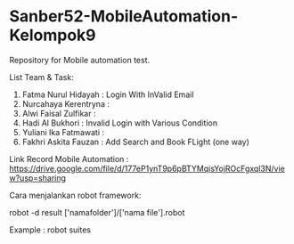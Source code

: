 # Sanber52-MobileAutomation-Kelompok9
 Repository for Mobile automation test.
 
 List Team & Task:
 1. Fatma Nurul Hidayah : Login With InValid Email
 2. Nurcahaya Kerentryna : 
 3. Alwi Faisal Zulfikar : 
 4. Hadi Al Bukhori : Invalid Login with Various Condition
 5. Yuliani Ika Fatmawati : 
 6. Fakhri Askita Fauzan : Add Search and Book FLight (one way)

 Link Record Mobile Automation : https://drive.google.com/file/d/177eP1ynT9p6pBTYMqisYojROcFgxql3N/view?usp=sharing

Cara menjalankan robot framework:

robot -d result ['namafolder']/['nama file'].robot 

Example : robot suites
